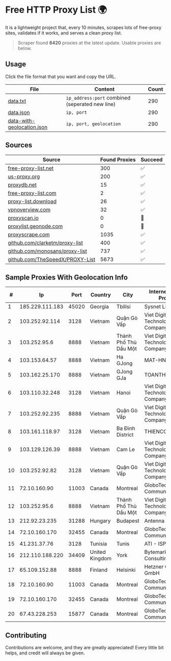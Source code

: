 
# Free HTTP Proxy List 🌍

It is a lightweight project that, every 10 minutes, scrapes lots of free-proxy sites, validates if it works, and serves a clean proxy list.


> Scraper found **8420** proxies at the latest update. Usable proxies are below.

## Usage

Click the file format that you want and copy the URL.


|File|Content|Count|
|----|-------|-----|
|[data.txt](https://raw.githubusercontent.com/themiralay/Proxy-List-World/master/data.txt)|`ip_address:port` combined (seperated new line)|290|
|[data.json](https://raw.githubusercontent.com/themiralay/Proxy-List-World/master/data.json)|`ip, port`|290|
|[data-with-geolocation.json](https://raw.githubusercontent.com/themiralay/Proxy-List-World/master/data-with-geolocation.json)|`ip, port, geolocation`|290|

## Sources

|Source|Found Proxies|Succeed|
|------|-------------|-------|
|[free-proxy-list.net](https://free-proxy-list.net)|300|✅|
|[us-proxy.org](https://www.us-proxy.org)|200|✅|
|[proxydb.net](http://proxydb.net)|15|✅|
|[free-proxy-list.com](https://free-proxy-list.com/?page=&port=&type%5B%5D=http&type%5B%5D=https&up_time=0&search=Search)|2|✅|
|[proxy-list.download](https://www.proxy-list.download/HTTP)|26|✅|
|[vpnoverview.com](https://vpnoverview.com/privacy/anonymous-browsing/free-proxy-servers)|32|✅|
|[proxyscan.io](https://www.proxyscan.io)|0|🚫|
|[proxylist.geonode.com](https://proxylist.geonode.com/api/proxy-list?limit=300&page=1&sort_by=lastChecked&sort_type=desc&protocols=http,https)|0|🚫|
|[proxyscrape.com](https://api.proxyscrape.com/v2/?request=displayproxies&protocol=http&timeout=10000&country=all&ssl=all&anonymity=all)|1035|✅|
|[github.com/clarketm/proxy-list](https://raw.githubusercontent.com/clarketm/proxy-list/master/proxy-list-raw.txt)|400|✅|
|[github.com/monosans/proxy-list](https://raw.githubusercontent.com/monosans/proxy-list/main/proxies/http.txt)|737|✅|
|[github.com/TheSpeedX/PROXY-List](https://raw.githubusercontent.com/TheSpeedX/PROXY-List/master/http.txt)|5673|✅|


## Sample Proxies With Geolocation Info

|#|Ip|Port|Country|City|Internet Service Provider|
|-|--|----|-------|----|-------------------------|
|1|185.229.111.183|45020|Georgia|Tbilisi|Sysnet LLC|
|2|103.252.92.114|3128|Vietnam|Quận Gò Vấp|Viet Digital Technology Liability Company|
|3|103.252.95.6|8888|Vietnam|Thành Phố Thủ Dầu Một|Viet Digital Technology Liability Company|
|4|103.153.64.57|8888|Vietnam|Ha GJong|MAT-HN|
|5|103.162.25.170|8888|Vietnam|GJong GJa|TOANTHANGSTECH|
|6|103.110.32.248|3128|Vietnam|Hanoi|Viet Digital Technology Liability Company|
|7|103.252.92.235|8888|Vietnam|Quận Gò Vấp|Viet Digital Technology Liability Company|
|8|103.161.118.97|3128|Vietnam|Ba Đình District|THIENCO|
|9|103.129.126.39|8888|Vietnam|Cam Le|Viet Digital Technology Liability Company|
|10|103.252.92.82|3128|Vietnam|Quận Gò Vấp|Viet Digital Technology Liability Company|
|11|72.10.160.90|11003|Canada|Montreal|GloboTech Communications|
|12|103.252.95.6|8888|Vietnam|Thành Phố Thủ Dầu Một|Viet Digital Technology Liability Company|
|13|212.92.23.235|31288|Hungary|Budapest|Antenna Hungaria|
|14|72.10.160.170|32455|Canada|Montreal|GloboTech Communications|
|15|41.231.37.76|3128|Tunisia|Tunis|ATI - ISP|
|16|212.110.188.220|34409|United Kingdom|York|Bytemark Computer Consulting Ltd /19|
|17|65.109.152.88|8888|Finland|Helsinki|Hetzner Online GmbH|
|18|72.10.160.90|11003|Canada|Montreal|GloboTech Communications|
|19|72.10.160.170|32455|Canada|Montreal|GloboTech Communications|
|20|67.43.228.253|15877|Canada|Montreal|GloboTech Communications|



## Contributing

Contributions are welcome, and they are greatly appreciated! Every
little bit helps, and credit will always be given.

